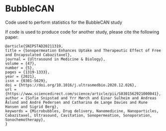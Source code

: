 # BubbleCAN
Code used to perform statistics for the BubbleCAN study

If code is used to produce code for another study, please cite the following paper:

```
@article{SNIPSTAD20211319,
title = {Sonopermeation Enhances Uptake and Therapeutic Effect of Free and Encapsulated Cabazitaxel},
journal = {Ultrasound in Medicine & Biology},
volume = {47},
number = {5},
pages = {1319-1333},
year = {2021},
issn = {0301-5629},
doi = {https://doi.org/10.1016/j.ultrasmedbio.2020.12.026},
url = {https://www.sciencedirect.com/science/article/pii/S0301562921000041},
author = {Sofie Snipstad and Ýrr Mørch and Einar Sulheim and Andreas Åslund and André Pedersen and Catharina de Lange Davies and Rune Hansen and Sigrid Berg},
keywords = {Microbubbles, Drug delivery, Nanomedicine, Nanoparticles, Cabazitaxel, Ultrasound, Cavitation, Sonopermeation, Sonoporation, Sonochemotherapy},
}
```
